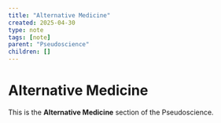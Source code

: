 ```yaml
---
title: "Alternative Medicine"
created: 2025-04-30
type: note
tags: [note]
parent: "Pseudoscience"
children: []
---
```


# Alternative Medicine

This is the **Alternative Medicine** section of the Pseudoscience.
